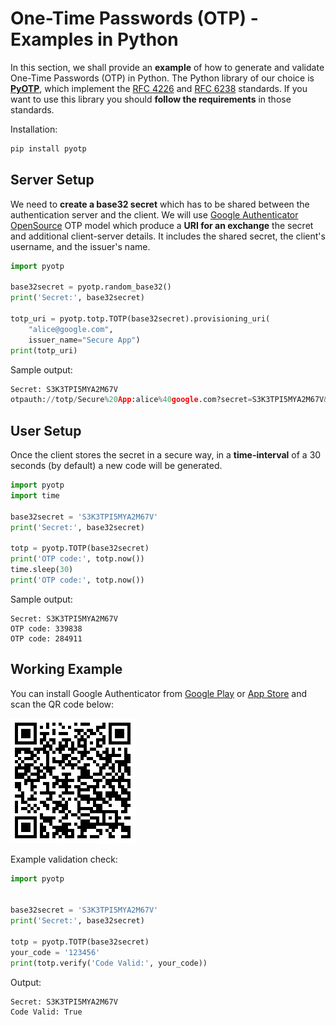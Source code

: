 # One-Time Passwords (OTP) - Examples in Python

In this section, we shall provide an **example** of how to generate and validate One-Time Passwords (OTP) in Python. The Python library of our choice is [**PyOTP**](https://github.com/pyauth/pyotp), which implement the [RFC 4226](https://tools.ietf.org/html/rfc4226) and [RFC 6238](https://tools.ietf.org/html/rfc6238) standards. If you want to use this library you should **follow the requirements** in those standards.


Installation:

```py
pip install pyotp
```


## Server Setup

We need to **create a base32 secret** which has to be shared between the authentication server and the client. We will use [Google Authenticator OpenSource](https://github.com/google/google-authenticator) OTP model which produce a **URI for an exchange** the secret and additional client-server details. It includes the shared secret, the client's username, and the issuer's name.

```py
import pyotp

base32secret = pyotp.random_base32()
print('Secret:', base32secret)

totp_uri = pyotp.totp.TOTP(base32secret).provisioning_uri(
    "alice@google.com",
    issuer_name="Secure App")
print(totp_uri)
```

Sample output:

```py
Secret: S3K3TPI5MYA2M67V
otpauth://totp/Secure%20App:alice%40google.com?secret=S3K3TPI5MYA2M67V&issuer=Secure%20App
```


## User Setup    

Once the client stores the secret in a secure way, in a **time-interval**  of a 30 seconds (by default) a new code will be generated.

```py
import pyotp
import time

base32secret = 'S3K3TPI5MYA2M67V'
print('Secret:', base32secret)

totp = pyotp.TOTP(base32secret)
print('OTP code:', totp.now())
time.sleep(30)
print('OTP code:', totp.now())
```

Sample output:

```
Secret: S3K3TPI5MYA2M67V
OTP code: 339838
OTP code: 284911
```


## Working Example

You can install Google Authenticator from [Google Play](https://play.google.com) or [App Store](http://appstore.com) and scan the QR code below:

![OTP Auth](/assets/one-time-passwords-otp-example-qr-code.png)

Example validation check:

```py
import pyotp


base32secret = 'S3K3TPI5MYA2M67V'
print('Secret:', base32secret)

totp = pyotp.TOTP(base32secret)
your_code = '123456'
print(totp.verify('Code Valid:', your_code))
```

Output:

```
Secret: S3K3TPI5MYA2M67V
Code Valid: True
```